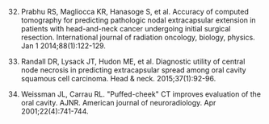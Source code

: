 32. Prabhu RS, Magliocca KR, Hanasoge S, et al. Accuracy of computed tomography for predicting pathologic nodal extracapsular extension in patients with head-and-neck cancer undergoing initial surgical resection. International journal of radiation oncology, biology, physics. Jan 1 2014;88(1):122-129. 

33. Randall DR, Lysack JT, Hudon ME, et al. Diagnostic utility of central node necrosis in predicting extracapsular spread among oral cavity squamous cell carcinoma. Head & neck. 2015;37(1):92-96. 

34. Weissman JL, Carrau RL. "Puffed-cheek" CT improves evaluation of the oral cavity. AJNR. American journal of neuroradiology. Apr 2001;22(4):741-744.